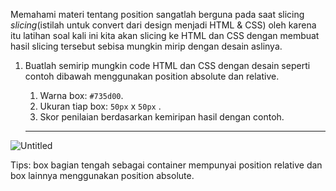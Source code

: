 Memahami materi tentang position sangatlah berguna pada saat slicing *slicing*(istilah untuk convert dari design menjadi HTML & CSS) oleh karena itu latihan soal kali ini kita akan slicing ke HTML dan CSS dengan membuat hasil slicing tersebut sebisa mungkin mirip dengan desain aslinya.

1. Buatlah semirip mungkin code HTML dan CSS dengan desain seperti contoh dibawah menggunakan position absolute dan relative.
    1. Warna box: `#735d00`.
    2. Ukuran tiap box: `50px` x `50px` .
    3. Skor penilaian berdasarkan kemiripan hasil dengan contoh.
    
    ---
    

![Untitled](https://s3-us-west-2.amazonaws.com/secure.notion-static.com/b41bc23e-25fc-4a39-9550-1b5b23e33062/Untitled.png)

Tips: box bagian tengah sebagai container mempunyai position relative dan box lainnya menggunakan position absolute.